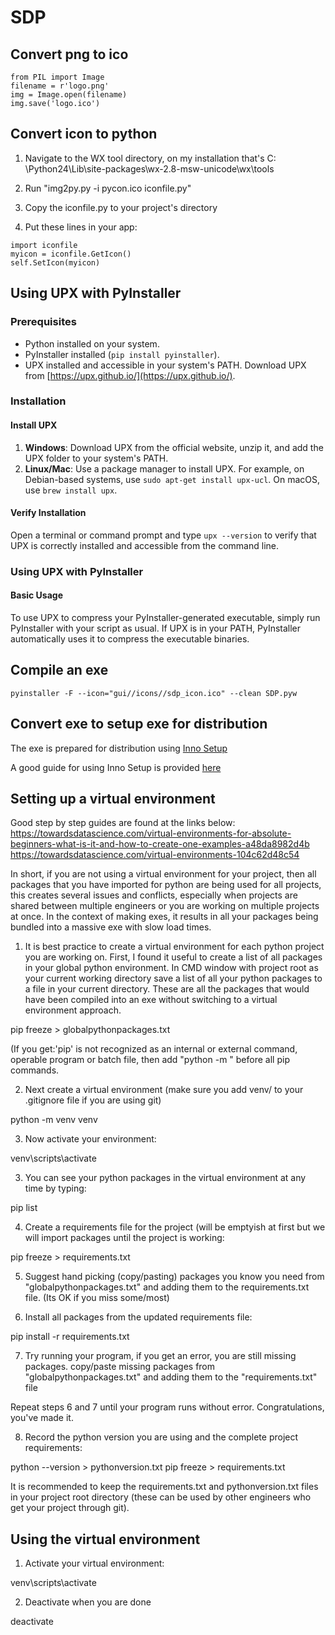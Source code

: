 # SDP

## Convert png to ico

```
from PIL import Image
filename = r'logo.png'
img = Image.open(filename)
img.save('logo.ico')
```

## Convert icon to python

1. Navigate to the WX tool directory, on my installation that's C:
   \Python24\Lib\site-packages\wx-2.8-msw-unicode\wx\tools

2. Run "img2py.py -i pycon.ico iconfile.py"

3. Copy the iconfile.py to your project's directory

4. Put these lines in your app:

```
import iconfile
myicon = iconfile.GetIcon()
self.SetIcon(myicon)
```

## Using UPX with PyInstaller

### Prerequisites

- Python installed on your system.
- PyInstaller installed (`pip install pyinstaller`).
- UPX installed and accessible in your system's PATH. Download UPX from [https://upx.github.io/](https://upx.github.io/).

### Installation

#### Install UPX

1. **Windows**: Download UPX from the official website, unzip it, and add the UPX folder to your system's PATH.
2. **Linux/Mac**: Use a package manager to install UPX. For example, on Debian-based systems, use `sudo apt-get install upx-ucl`. On macOS, use `brew install upx`.

#### Verify Installation

Open a terminal or command prompt and type `upx --version` to verify that UPX is correctly installed and accessible from the command line.

### Using UPX with PyInstaller

#### Basic Usage

To use UPX to compress your PyInstaller-generated executable, simply run PyInstaller with your script as usual. If UPX is in your PATH, PyInstaller automatically uses it to compress the executable binaries.

## Compile an exe

```
pyinstaller -F --icon="gui//icons//sdp_icon.ico" --clean SDP.pyw
```

## Convert exe to setup exe for distribution

The exe is prepared for distribution using [Inno Setup](https://jrsoftware.org/isinfo.php)

A good guide for using Inno Setup is provided [here](https://www.blog.pythonlibrary.org/2019/03/19/distributing-a-wxpython-application/)

## Setting up a virtual environment

Good step by step guides are found at the links below:
https://towardsdatascience.com/virtual-environments-for-absolute-beginners-what-is-it-and-how-to-create-one-examples-a48da8982d4b
https://towardsdatascience.com/virtual-environments-104c62d48c54

In short, if you are not using a virtual environment for your project, then all packages that you have imported for python are being used for all projects, this creates several issues and conflicts, especially when projects are shared between multiple engineers or you are working on multiple projects at once. In the context of making exes, it results in all your packages being bundled into a massive exe with slow load times.

1. It is best practice to create a virtual environment for each python project you are working on. First, I found it useful to create a list of all packages in your global python environment. In CMD window with project root as your current working directory save a list of all your python packages to a file in your current directory. These are all the packages that would have been compiled into an exe without switching to a virtual environment approach.

pip freeze > globalpythonpackages.txt

(If you get:'pip' is not recognized as an internal or external command, operable program or batch file, then add "python -m " before all pip commands.

2. Next create a virtual environment (make sure you add venv/ to your .gitignore file if you are using git)

python -m venv venv

3. Now activate your environment:

venv\scripts\activate

3. You can see your python packages in the virtual environment at any time by typing:

pip list

4. Create a requirements file for the project (will be emptyish at first but we will import packages until the project is working:

pip freeze > requirements.txt

5. Suggest hand picking (copy/pasting) packages you know you need from "globalpythonpackages.txt" and adding them to the requirements.txt file. (Its OK if you miss some/most)

6. Install all packages from the updated requirements file:

pip install -r requirements.txt

7. Try running your program, if you get an error, you are still missing packages. copy/paste missing packages from "globalpythonpackages.txt" and adding them to the "requirements.txt" file

Repeat steps 6 and 7 until your program runs without error. Congratulations, you've made it.

8. Record the python version you are using and the complete project requirements:

python --version > pythonversion.txt
pip freeze > requirements.txt

It is recommended to keep the requirements.txt and pythonversion.txt files in your project root directory (these can be used by other engineers who get your project through git).

## Using the virtual environment

1. Activate your virtual environment:

venv\scripts\activate

2. Deactivate when you are done

deactivate
